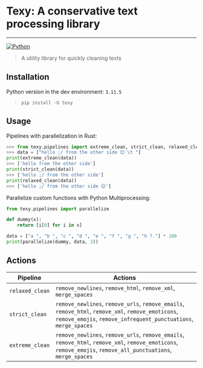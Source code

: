 # Texy: A conservative text processing library

---

[![Python](https://github.com/mdmmn378/texy/actions/workflows/build-publish.yaml/badge.svg)](https://github.com/mdmmn378/texy/actions/workflows/build-publish.yaml)

> A utility library for quickly cleaning texts

## Installation

Python version in the dev environment: `3.11.5`

> `pip install -U texy`

## Usage

Pipelines with parallelization in Rust:

```python
>>> from texy.pipelines import extreme_clean, strict_clean, relaxed_clean
>>> data = ["hello ;/ from the other side 😊 \t "]
print(extreme_clean(data))
>>> ['hello from the other side']
print(strict_clean(data))
>>> ['hello ;/ from the other side']
print(relaxed_clean(data))
>>> ['hello ;/ from the other side 😊']
```

Parallelize custom functions with Python Multiprocessing:

```python
from texy.pipelines import parallelize

def dummy(x):
    return [i[0] for i in x]

data = ["a ", "b ", "c ", "d ", "e ", "f ", "g ", "h ?."] * 100
print(parallelize(dummy, data, 2))
```

## Actions

| Pipeline        | Actions                                                                                                                                                               |
| --------------- | --------------------------------------------------------------------------------------------------------------------------------------------------------------------- |
| `relaxed_clean` | `remove_newlines`, `remove_html`, `remove_xml`, `merge_spaces`                                                                                                        |
| `strict_clean`  | `remove_newlines`, `remove_urls`, `remove_emails`, `remove_html`, `remove_xml`, `remove_emoticons`, `remove_emojis`, `remove_infrequent_punctuations`, `merge_spaces` |
| `extreme_clean` | `remove_newlines`, `remove_urls`, `remove_emails`, `remove_html`, `remove_xml`, `remove_emoticons`, `remove_emojis`, `remove_all_punctuations`, `merge_spaces`        |
